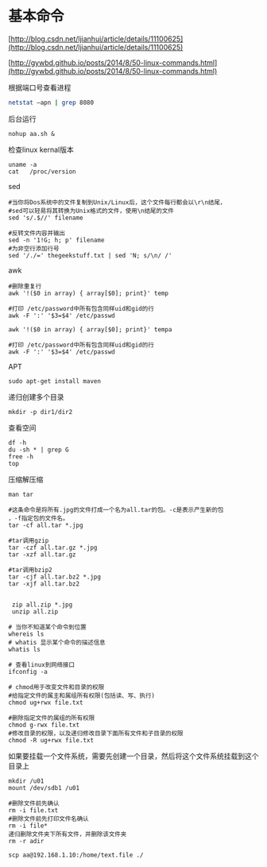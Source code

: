 # 基本命令

[http://blog.csdn.net/ljianhui/article/details/11100625](http://blog.csdn.net/ljianhui/article/details/11100625)

[http://gywbd.github.io/posts/2014/8/50-linux-commands.html](http://gywbd.github.io/posts/2014/8/50-linux-commands.html)

根据端口号查看进程

```bash
netstat –apn | grep 8080
```

后台运行

```text
nohup aa.sh &
```

检查linux kernal版本

```text
uname -a
cat   /proc/version
```

sed

```text
#当你将Dos系统中的文件复制到Unix/Linux后，这个文件每行都会以\r\n结尾，
#sed可以轻易将其转换为Unix格式的文件，使用\n结尾的文件
sed 's/.$//' filename

#反转文件内容并输出
sed -n '1!G; h; p' filename
#为非空行添加行号
sed '/./=' thegeekstuff.txt | sed 'N; s/\n/ /'
```

awk

```text
#删除重复行
awk '!($0 in array) { array[$0]; print}' temp

#打印 /etc/password中所有包含同样uid和gid的行
awk -F ':' '$3=$4' /etc/passwd
```

```text
awk '!($0 in array) { array[$0]; print}' tempa

#打印 /etc/password中所有包含同样uid和gid的行
awk -F ':' '$3=$4' /etc/passwd
```

APT

```text
sudo apt-get install maven
```

递归创建多个目录

```text
mkdir -p dir1/dir2
```

查看空间

```text
df -h
du -sh * | grep G
free -h
top
```

压缩解压缩

```text
man tar

#这条命令是将所有.jpg的文件打成一个名为all.tar的包。-c是表示产生新的包
，-f指定包的文件名。 
tar -cf all.tar *.jpg

#tar调用gzip
tar -czf all.tar.gz *.jpg
tar -xzf all.tar.gz

#tar调用bzip2
tar -cjf all.tar.bz2 *.jpg 
tar -xjf all.tar.bz2 


 zip all.zip *.jpg
 unzip all.zip
```

```text
# 当你不知道某个命令到位置
whereis ls
# whatis 显示某个命令的描述信息
whatis ls
```

```text
# 查看linux到网络接口
ifconfig -a
```

```text
# chmod用于改变文件和目录的权限
#给指定文件的属主和属组所有权限(包括读、写、执行) 
chmod ug+rwx file.txt

#删除指定文件的属组的所有权限 
chmod g-rwx file.txt
#修改目录的权限，以及递归修改目录下面所有文件和子目录的权限 
chmod -R ug+rwx file.txt
```

如果要挂载一个文件系统，需要先创建一个目录，然后将这个文件系统挂载到这个目录上

```text
mkdir /u01
mount /dev/sdb1 /u01
```

```text
#删除文件前先确认
rm -i file.txt
#删除文件前先打印文件名确认
rm -i file*
递归删除文件夹下所有文件，并删除该文件夹
rm -r adir
```

```text
scp aa@192.168.1.10:/home/text.file ./
```

